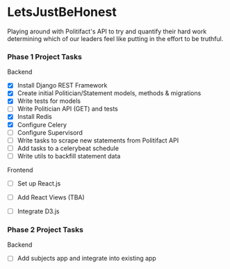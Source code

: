 # LetsJustBeHonest
Playing around with Politifact's API to try and quantify their hard work 
determining which of our leaders feel like putting in the effort to be truthful.

### Phase 1 Project Tasks
Backend
- [X] Install Django REST Framework
- [X] Create initial Politician/Statement models, methods & migrations
- [X] Write tests for models
- [ ] Write Politician API (GET) and tests
- [X] Install Redis
- [X] Configure Celery
- [ ] Configure Supervisord
- [ ] Write tasks to scrape new statements from Politifact API
- [ ] Add tasks to a celerybeat schedule
- [ ] Write utils to backfill statement data

Frontend
- [ ] Set up React.js
- [ ] Add React Views (TBA)
- [ ] Integrate D3.js


### Phase 2 Project Tasks
Backend
- [ ] Add subjects app and integrate into existing app
